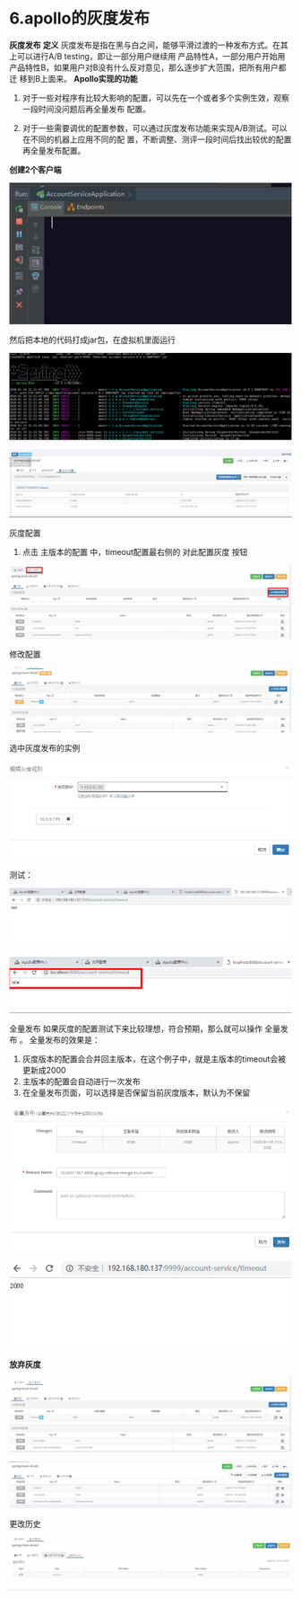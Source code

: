 # 6.apollo的灰度发布

**灰度发布**
**定义**
灰度发布是指在黑与白之间，能够平滑过渡的一种发布方式。在其上可以进行A/B testing，即让一部分用户继续用
产品特性A，一部分用户开始用产品特性B，如果用户对B没有什么反对意见，那么逐步扩大范围，把所有用户都迁
移到B上面来。
 **Apollo实现的功能**

1. 对于一些对程序有比较大影响的配置，可以先在一个或者多个实例生效，观察一段时间没问题后再全量发布
  配置。

2. 对于一些需要调优的配置参数，可以通过灰度发布功能来实现A/B测试。可以在不同的机器上应用不同的配
  置，不断调整、测评一段时间后找出较优的配置再全量发布配置。

  

**创建2个客户端**

![1630570030359](../../../.vuepress/public/images/1630570030359.png)





然后把本地的代码打成jar包，在虚拟机里面运行

![1630570067026](../../../.vuepress/public/images/1630570067026.png)



![1630570086099](../../../.vuepress/public/images/1630570086099.png)



 灰度配置

1. 点击 主版本的配置 中，timeout配置最右侧的 对此配置灰度 按钮

![1630570118574](../../../.vuepress/public/images/1630570118574.png)



修改配置

![1630570146801](../../../.vuepress/public/images/1630570146801.png)







 选中灰度发布的实例

![1630570182884](../../../.vuepress/public/images/1630570182884.png)





测试：

![1630570207319](../../../.vuepress/public/images/1630570207319.png)

![1630570223857](../../../.vuepress/public/images/1630570223857.png)





全量发布
如果灰度的配置测试下来比较理想，符合预期，那么就可以操作 全量发布 。
全量发布的效果是：
1. 灰度版本的配置会合并回主版本，在这个例子中，就是主版本的timeout会被更新成2000
2. 主版本的配置会自动进行一次发布
3. 在全量发布页面，可以选择是否保留当前灰度版本，默认为不保留

![1630570280724](../../../.vuepress/public/images/1630570280724.png)



![1630570294372](../../../.vuepress/public/images/1630570294372.png)





**放弃灰度**

![1630570317830](../../../.vuepress/public/images/1630570317830.png)

![1630570354348](../../../.vuepress/public/images/1630570354348.png)



更改历史

![1630570378294](../../../.vuepress/public/images/1630570378294.png)





















































